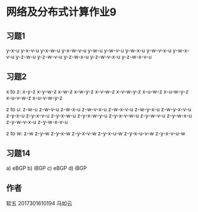 # 网络及分布式计算作业9



## 习题1

y-x-u
y-x-v-u
y-x-w-u
y-x-w-v-u
y-w-u
y-w-v-u
y-w-x-u
y-w-v-x-u
y-w-x-v-u
y-z-w-u
y-z-w-v-u
y-z-w-x-u
y-z-w-v-x-u
y-z-w-x-v-u



## 习题2

x to z:
x-y-z
x-y-w-z
x-w-z
x-w-y-z
x-v-w-z
x-v-w-y-z
x-u-w-z
x-u-w-y-z
x-u-v-w-z
x-u-v-w-y-z

z to u:
z-w-u
z-w-v-u
z-w-x-u
z-w-v-x-u
z-w-x-v-u
z-w-y-x-u
z-w-y-x-v-u
z-y-x-u
z-y-x-v-u
z-y-x-w-u
z-y-x-w-y-u
z-y-x-v-w-u
z-y-w-v-u
z-y-w-x-u
z-y-w-v-x-u
z-y-w-x-v-u

z to w:
z-w
z-y-w
z-y-x-w
z-y-x-v-w
z-y-x-u-w
z-y-x-u-v-w
z-y-x-v-u-w



## 习题14

a) eBGP
b) iBGP
c) eBGP
d) iBGP

## 作者

软五 2017301610194 马如云